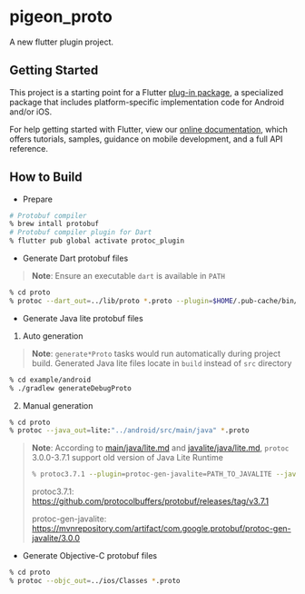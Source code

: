# pigeon_proto

A new flutter plugin project.

## Getting Started

This project is a starting point for a Flutter
[plug-in package](https://flutter.dev/developing-packages/),
a specialized package that includes platform-specific implementation code for
Android and/or iOS.

For help getting started with Flutter, view our
[online documentation](https://flutter.dev/docs), which offers tutorials,
samples, guidance on mobile development, and a full API reference.

## How to Build

- Prepare

```sh
# Protobuf compiler
% brew intall protobuf
# Protobuf compiler plugin for Dart
% flutter pub global activate protoc_plugin
```

- Generate Dart protobuf files

> **Note**: Ensure an executable `dart` is available in `PATH`

```sh
% cd proto
% protoc --dart_out=../lib/proto *.proto --plugin=$HOME/.pub-cache/bin/protoc-gen-dart
```

- Generate Java lite protobuf files

1. Auto generation

> **Note**: `generate*Proto` tasks would run automatically during project build.
> Generated Java lite files locate in `build` instead of `src` directory

```sh
% cd example/android
% ./gradlew generateDebugProto
```

2. Manual generation

```sh
% cd proto
% protoc --java_out=lite:"../android/src/main/java" *.proto
```

> **Note**: According to [main/java/lite.md](https://github.com/protocolbuffers/protobuf/blob/main/java/lite.md) and [javalite/java/lite.md](https://github.com/protocolbuffers/protobuf/blob/javalite/java/lite.md), `protoc` 3.0.0-3.7.1 support old version of Java Lite Runtime
>
> ```sh
> % protoc3.7.1 --plugin=protoc-gen-javalite=PATH_TO_JAVALITE --javalite_out="../android/src/main/java" *.proto
> ```
> 
> protoc3.7.1: https://github.com/protocolbuffers/protobuf/releases/tag/v3.7.1
> 
> protoc-gen-javalite: https://mvnrepository.com/artifact/com.google.protobuf/protoc-gen-javalite/3.0.0

- Generate Objective-C protobuf files

```sh
% cd proto
% protoc --objc_out=../ios/Classes *.proto
```